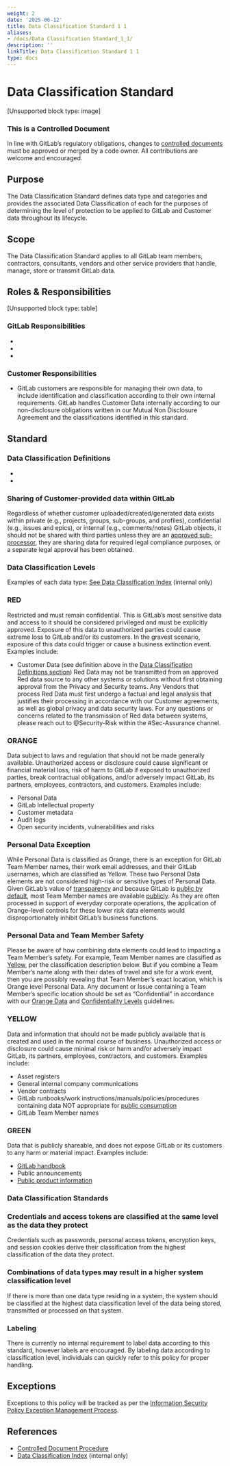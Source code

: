 ```yaml
---
weight: 2
date: '2025-06-12'
title: Data Classification Standard 1 1
aliases:
- /docs/Data Classification Standard_1_1/
description: ''
linkTitle: Data Classification Standard 1 1
type: docs
---
```


# Data Classification Standard

[Unsupported block type: image]
### This is a Controlled Document
In line with GitLab’s regulatory obligations, changes to [ controlled documents](https://handbook.gitlab.com/handbook/security/controlled-document-procedure/) must be approved or merged by a code owner. All contributions are welcome and encouraged.
## Purpose
The Data Classification Standard defines data type and categories and provides the associated Data Classification of each for the purposes of determining the level of protection to be applied to GitLab and Customer data throughout its lifecycle.
## Scope
The Data Classification Standard applies to all GitLab team members, contractors, consultants, vendors and other service providers that handle, manage, store or transmit GitLab data.
## Roles & Responsibilities
[Unsupported block type: table]
### GitLab Responsibilities
- 
- 
- 
### Customer Responsibilities
- GitLab customers are responsible for managing their own data, to include identification and classification according to their own internal requirements. GitLab handles Customer Data internally according to our non-disclosure obligations written in our Mutual Non Disclosure Agreement and the classifications identified in this standard.
## Standard
### Data Classification Definitions
- 
- 
### Sharing of Customer-provided data within GitLab
Regardless of whether customer uploaded/created/generated data exists within private (e.g., projects, groups, sub-groups, and profiles), confidential (e.g., issues and epics), or internal (e.g., comments/notes) GitLab objects, it should not be shared with third parties unless they are an [approved sub-processor](https://about.gitlab.com/privacy/subprocessors/), they are sharing data for required legal compliance purposes, or a separate legal approval has been obtained.
### Data Classification Levels
Examples of each data type: [See Data Classification Index](https://internal.gitlab.com/handbook/security/data_classification/) (internal only)
### RED
Restricted and must remain confidential. This is GitLab’s most sensitive data and access to it should be considered privileged and must be explicitly approved. Exposure of this data to unauthorized parties could cause extreme loss to GitLab and/or its customers. In the gravest scenario, exposure of this data could trigger or cause a business extinction event.
Examples include:
- Customer Data (see definition above in the [Data Classification Definitions section](https://handbook.gitlab.com/handbook/security/data-classification-standard/#data-classification-definitions))
Red Data may not be transmitted from an approved Red data source to any other systems or solutions without first obtaining approval from the Privacy and Security teams. Any Vendors that process Red Data must first undergo a factual and legal analysis that justifies their processing in accordance with our Customer agreements, as well as global privacy and data security laws. For any questions or concerns related to the transmission of Red data between systems, please reach out to @Security-Risk within the #Sec-Assurance channel.
### ORANGE
Data subject to laws and regulation that should not be made generally available. Unauthorized access or disclosure could cause significant or financial material loss, risk of harm to GitLab if exposed to unauthorized parties, break contractual obligations, and/or adversely impact GitLab, its partners, employees, contractors, and customers.
Examples include:
- Personal Data 
- GitLab Intellectual property
- Customer metadata
- Audit logs
- Open security incidents, vulnerabilities and risks
### Personal Data Exception
While Personal Data is classified as Orange, there is an exception for GitLab Team Member names, their work email addresses, and their GitLab usernames, which are classified as Yellow. These two Personal Data elements are not considered high-risk or sensitive types of Personal Data. Given GitLab’s value of [transparency](https://handbook.gitlab.com/handbook/values/#transparency) and because GitLab is [public by default](https://handbook.gitlab.com/handbook/values/#public-by-default), most Team Member names are available [publicly](https://handbook.gitlab.com/handbook/company/team/#close-modal). As they are often processed in support of everyday corporate operations, the application of Orange-level controls for these lower risk data elements would disproportionately inhibit GitLab’s business functions.
### Personal Data and Team Member Safety
Please be aware of how combining data elements could lead to impacting a Team Member’s safety. For example, Team Member names are classified as [Yellow](https://handbook.gitlab.com/handbook/security/data-classification-standard/#yellow), per the classification description below. But if you combine a Team Member’s name along with their dates of travel and site for a work event, then you are possibly revealing that Team Member’s exact location, which is Orange level Personal Data. Any document or Issue containing a Team Member’s specific location should be set as “Confidential” in accordance with our [Orange Data](https://handbook.gitlab.com/handbook/security/data-classification-standard/#orange) and [Confidentiality Levels](https://handbook.gitlab.com/handbook/communication/confidentiality-levels/) guidelines.
### YELLOW
Data and information that should not be made publicly available that is created and used in the normal course of business. Unauthorized access or disclosure could cause minimal risk or harm and/or adversely impact GitLab, its partners, employees, contractors, and customers.
Examples include:
- Asset registers
- General internal company communications
- Vendor contracts
- GitLab runbooks/work instructions/manuals/policies/procedures containing data NOT appropriate for [public consumption](https://handbook.gitlab.com/handbook/communication/confidentiality-levels/#not-public)
- GitLab Team Member names
### GREEN
Data that is publicly shareable, and does not expose GitLab or its customers to any harm or material impact.
Examples include:
- [GitLab handbook](https://handbook.gitlab.com/) 
- Public announcements
- [Public product information](https://docs.gitlab.com/ee/)
### Data Classification Standards
### Credentials and access tokens are classified at the same level as the data they protect
Credentials such as passwords, personal access tokens, encryption keys, and session cookies derive their classification from the highest classification of the data they protect.
### Combinations of data types may result in a higher system classification level
If there is more than one data type residing in a system, the system should be classified at the highest data classification level of the data being stored, transmitted or processed on that system.
### Labeling
There is currently no internal requirement to label data according to this standard, however labels are encouraged. By labeling data according to classification level, individuals can quickly refer to this policy for proper handling.
## Exceptions
Exceptions to this policy will be tracked as per the [Information Security Policy Exception Management Process](https://handbook.gitlab.com/handbook/security/controlled-document-procedure/#exceptions).
## References
- [Controlled Document Procedure](https://handbook.gitlab.com/handbook/security/controlled-document-procedure/)
- [Data Classification Index](https://internal.gitlab.com/handbook/security/data_classification/) (internal only)
